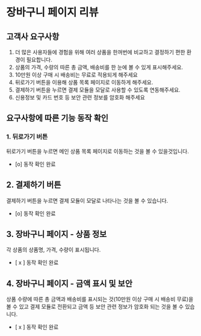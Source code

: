 # 장바구니 페이지 리뷰

## 고객사 요구사항
1. 더 많은 사용자들에 경험을 위해 여러 상품을 한꺼번에 비교하고 결정하기 편한 환경이 필요합니다.
2. 상품의 가격, 수량의 따른 총 금액, 배송비를 한 눈에 볼 수 있게 표시해주세요.
3. 10만원 이상 구매 시 배송비는 무료로 적용되게 해주세요
4. 뒤로가기 버튼을 이용해 상품 목록 페이지로 이동하게 해주세요.
5. 결제하기 버튼을 누르면 결제 모듈을 모달로 사용할 수 있도록 연동해주세요.
6. 신용정보 및 카드 번호 등 보안 관련 정보를 암호화 해주세요

## 요구사항에 따른 기능 동작 확인

### 1. 뒤로가기 버튼
  뒤로가기 버튼을 누르면 메인 상품 목록 페이지로 이동하는 것을 볼 수 있을것입니다.
- [o] 동작 확인 완료

## 2. 결제하기 버튼
결제하기 버튼을 누르면 결제 모듈이 모달로 나타나는 것을 볼 수 있습니다.
- [o] 동작 확인 완료

## 3. 장바구니 페이지 - 상품 정보
각 상품의 상품명, 가격, 수량이 표시됩니다.
- [ x ] 동작 확인 완료

## 4. 장바구니 페이지 - 금액 표시 및 보안
 상품 수량에 따른 총 금액과 배송비를 표시되는 것(10만원 이상 구매 시 배송비 무료)을 볼 수 있고 결제 모듈로 전환되고 금액 등 보안 관련 정보가 암호화 되는 것을 볼 수 있습니다.
 - [ x ] 동작 확인 완료
